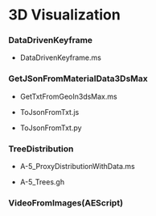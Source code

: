 # 3D Visualization


### DataDrivenKeyframe
* DataDrivenKeyframe.ms

### GetJSonFromMaterialData3DsMax

* GetTxtFromGeoIn3dsMax.ms

* ToJsonFromTxt.js

* ToJsonFromTxt.py


### TreeDistribution
* A-5_ProxyDistributionWithData.ms

* A-5_Trees.gh



### VideoFromImages(AEScript)
